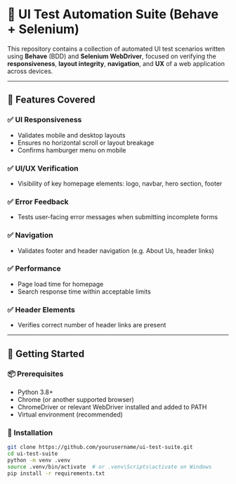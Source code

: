 # 🧪 UI Test Automation Suite (Behave + Selenium)

This repository contains a collection of automated UI test scenarios written using **Behave** (BDD) and **Selenium WebDriver**, focused on verifying the **responsiveness**, **layout integrity**, **navigation**, and **UX** of a web application across devices.

---

## 📁 Features Covered

### ✅ UI Responsiveness
- Validates mobile and desktop layouts
- Ensures no horizontal scroll or layout breakage
- Confirms hamburger menu on mobile

### ✅ UI/UX Verification
- Visibility of key homepage elements: logo, navbar, hero section, footer

### ✅ Error Feedback
- Tests user-facing error messages when submitting incomplete forms

### ✅ Navigation
- Validates footer and header navigation (e.g. About Us, header links)

### ✅ Performance
- Page load time for homepage
- Search response time within acceptable limits

### ✅ Header Elements
- Verifies correct number of header links are present

---

## 🚀 Getting Started

### 📦 Prerequisites
- Python 3.8+
- Chrome (or another supported browser)
- ChromeDriver or relevant WebDriver installed and added to PATH
- Virtual environment (recommended)

### 🔧 Installation

```bash
git clone https://github.com/yourusername/ui-test-suite.git
cd ui-test-suite
python -m venv .venv
source .venv/bin/activate  # or .venv\Scripts\activate on Windows
pip install -r requirements.txt

